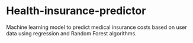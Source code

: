 # Health-insurance-predictor
Machine learning model to predict medical insurance costs based on user data using regression and Random Forest algorithms.
